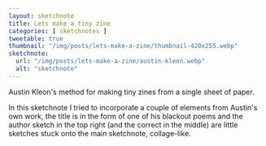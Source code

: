 ```yaml
---
layout: sketchnote
title: Lets make a tiny zine
categories: [ sketchnotes ]
tweetable: true
thumbnail: "/img/posts/lets-make-a-zine/thumbnail-420x255.webp"
sketchnote:
  url: "/img/posts/lets-make-a-zine/austin-kleon.webp"
  alt: "sketchnote"
---
```


Austin Kleon's method for making tiny zines from a single sheet of paper.

In this sketchnote I tried to incorporate a couple of elements from Austin's own work, 
the title is in the form of one of his blackout poems and the author sketch in the 
top right (and the correct in the middle) are little sketches stuck onto the main 
sketchnote, collage-like.
